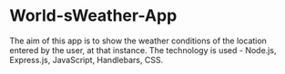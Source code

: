 # World-sWeather-App
The aim of this app is to show the weather conditions of the location entered by the user, at that instance.  The technology is used - Node.js, Express.js, JavaScript, Handlebars, CSS.
